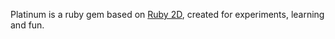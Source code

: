 Platinum is a ruby gem based on [Ruby 2D](https://github.com/ruby2d/ruby2d), created for experiments, learning and fun.
